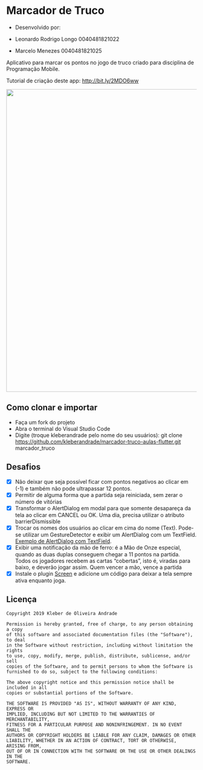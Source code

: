 # Marcador de Truco

- Desenvolvido por:

- Leonardo Rodrigo Longo 0040481821022
- Marcelo Menezes 0040481821025

Aplicativo para marcar os pontos no jogo de truco criado para disciplina de Programação Mobile.

Tutorial de criação deste app: http://bit.ly/2MDO6ww

<p align="center">
    <img src="https://i.ibb.co/hmym7qq/ImgTruco.jpg" width="800"/>
</p>

## Como clonar e importar

-   Faça um fork do projeto
-   Abra o terminal do Visual Studio Code
-   Digite (troque kleberandrade pelo nome do seu usuários): git clone https://github.com/kleberandrade/marcador-truco-aulas-flutter.git marcador_truco

## Desafios

- [x] Não deixar que seja possível ficar com pontos negativos ao clicar em (-1) e também não pode ultrapassar 12 pontos.
- [x] Permitir de alguma forma que a partida seja reiniciada, sem zerar o número de vitórias
- [x] Transformar o AlertDialog em modal para que somente desapareça da tela ao clicar em CANCEL ou OK. Uma dia, precisa utilizar o atributo barrierDismissible
- [x] Trocar os nomes dos usuários ao clicar em cima do nome (Text). Pode-se utilizar um GestureDetector e exibir um AlertDialog com um TextField. [Exemplo de AlertDialog com TextField](https://inducesmile.com/google-flutter/how-to-add-textfield-input-in-an-alert-dialog-in-flutter/).
- [x] Exibir uma notificação da mão de ferro: é a Mão de Onze especial, quando as duas duplas conseguem chegar a 11 pontos na partida. Todos os jogadores recebem as cartas “cobertas”, isto é, viradas para baixo, e deverão jogar assim. Quem vencer a mão, vence a partida
- [x] Instale o plugin [Screen](https://pub.dev/packages/screen#-readme-tab-) e adicione um código para deixar a tela sempre ativa enquanto joga.

## Licença

    Copyright 2019 Kleber de Oliveira Andrade
    
    Permission is hereby granted, free of charge, to any person obtaining a copy
    of this software and associated documentation files (the "Software"), to deal
    in the Software without restriction, including without limitation the rights
    to use, copy, modify, merge, publish, distribute, sublicense, and/or sell
    copies of the Software, and to permit persons to whom the Software is
    furnished to do so, subject to the following conditions:
    
    The above copyright notice and this permission notice shall be included in all
    copies or substantial portions of the Software.
    
    THE SOFTWARE IS PROVIDED "AS IS", WITHOUT WARRANTY OF ANY KIND, EXPRESS OR
    IMPLIED, INCLUDING BUT NOT LIMITED TO THE WARRANTIES OF MERCHANTABILITY,
    FITNESS FOR A PARTICULAR PURPOSE AND NONINFRINGEMENT. IN NO EVENT SHALL THE
    AUTHORS OR COPYRIGHT HOLDERS BE LIABLE FOR ANY CLAIM, DAMAGES OR OTHER
    LIABILITY, WHETHER IN AN ACTION OF CONTRACT, TORT OR OTHERWISE, ARISING FROM,
    OUT OF OR IN CONNECTION WITH THE SOFTWARE OR THE USE OR OTHER DEALINGS IN THE
    SOFTWARE.
